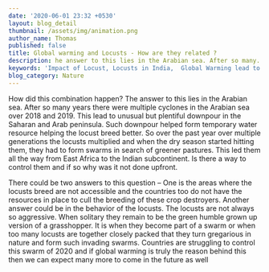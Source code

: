 ```yaml
---
date: '2020-06-01 23:32 +0530'
layout: blog_detail
thumbnail: /assets/img/animation.png
author_name: Thomas
published: false
title: Global warming and Locusts - How are they related ?
description: he answer to this lies in the Arabian sea. After so many...
keywords: 'Impact of Locust, Locusts in India,  Global Warming lead to Locusts?'
blog_category: Nature
---
```

 How did this combination happen? 
 	The answer to this lies in the Arabian sea. After so many years there were multiple cyclones in the Arabian sea over 2018 and 2019. This lead to unusual but plentiful downpour in the Saharan and Arab peninsula. Such downpour helped form temporary water resource helping the locust breed better. So over the past year over multiple generations the locusts multiplied and when the dry season started hitting them, they had to form swarms in search of greener pastures. This led them all the way from East Africa to the Indian subcontinent. Is there a way to control them and if so why was it not done upfront.
    
There could be two answers to this question – One is the areas where the locusts breed are not accessible and the countries too do not have the resources in place to cull the breeding of these crop destroyers. Another answer could be in the behavior of the locusts. The locusts are not always so aggressive. When solitary they remain to be the green humble grown up version of a grasshopper. It is when they become part of a swarm or when too many locusts are together closely packed that they turn gregarious in nature and form such invading swarms. Countries are struggling to control this swarm of 2020 and if global warming is truly the reason behind this then we can expect many more to come in the future as well
